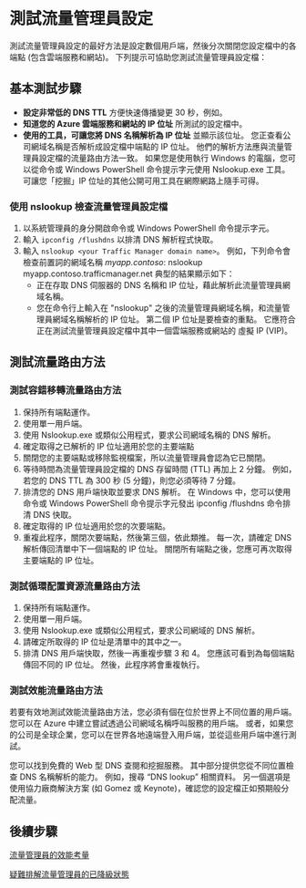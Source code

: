 <properties 
   pageTitle="測試流量管理員設定 | Microsoft Azure"
   description="本文將協助您測試流量管理員設定"
   services="traffic-manager"
   documentationCenter=""
   authors="joaoma"
   manager="carmonm"
   editor="tysonn" />
<tags 
   ms.service="traffic-manager"
   ms.devlang="na"
   ms.topic="article"
   ms.tgt_pltfrm="na"
   ms.workload="infrastructure-services"
   ms.date="12/02/2015"
   ms.author="joaoma" />

# 測試流量管理員設定

測試流量管理員設定的最好方法是設定數個用戶端，然後分次關閉您設定檔中的各端點 (包含雲端服務和網站)。 下列提示可協助您測試流量管理員設定檔：

## 基本測試步驟

- **設定非常低的 DNS TTL** 方便快速傳播變更 30 秒，例如。
- **知道您的 Azure 雲端服務和網站的 IP 位址** 所測試的設定檔中。
- **使用的工具，可讓您將 DNS 名稱解析為 IP 位址** 並顯示該位址。 您正查看公司網域名稱是否解析成設定檔中端點的 IP 位址。 他們的解析方法應與流量管理員設定檔的流量路由方法一致。 如果您是使用執行 Windows 的電腦，您可以從命令或 Windows PowerShell 命令提示字元使用 Nslookup.exe 工具。 可讓您「挖掘」IP 位址的其他公開可用工具在網際網路上隨手可得。

### 使用 nslookup 檢查流量管理員設定檔

1. 以系統管理員的身分開啟命令或 Windows PowerShell 命令提示字元。
2. 輸入 `ipconfig /flushdns` 以排清 DNS 解析程式快取。
3. 輸入 `nslookup <your Traffic Manager domain name>`。 例如，下列命令會檢查前置詞的網域名稱 *myapp.contoso*:
    nslookup myapp.contoso.trafficmanager.net
   典型的結果顯示如下：
   - 正在存取 DNS 伺服器的 DNS 名稱和 IP 位址，藉此解析此流量管理員網域名稱。
   - 您在命令行上輸入在 "nslookup" 之後的流量管理員網域名稱，和流量管理員網域名稱解析的 IP 位址。 第二個 IP 位址是要檢查的重點。 它應符合正在測試流量管理員設定檔中其中一個雲端服務或網站的 虛擬 IP (VIP)。

## 測試流量路由方法

### 測試容錯移轉流量路由方法

1. 保持所有端點運作。
2. 使用單一用戶端。
3. 使用 Nslookup.exe 或類似公用程式，要求公司網域名稱的 DNS 解析。
4. 確定取得之已解析的 IP 位址適用於您的主要端點
5. 關閉您的主要端點或移除監視檔案，所以流量管理員會認為它已關閉。
6. 等待時間為流量管理員設定檔的 DNS 存留時間 (TTL) 再加上 2 分鐘。 例如，若您的 DNS TTL 為 300 秒 (5 分鐘)，則您必須等待 7 分鐘。
7. 排清您的 DNS 用戶端快取並要求 DNS 解析。 在 Windows 中，您可以使用命令或 Windows PowerShell 命令提示字元發出 ipconfig /flushdns 命令排清 DNS 快取。
8. 確定取得的 IP 位址適用於您的次要端點。
9. 重複此程序，關閉次要端點，然後第三個，依此類推。 每一次，請確定 DNS 解析傳回清單中下一個端點的 IP 位址。 關閉所有端點之後，您應可再次取得主要端點的 IP 位址。

### 測試循環配置資源流量路由方法

1. 保持所有端點運作。
2. 使用單一用戶端。
3. 使用 Nslookup.exe 或類似公用程式，要求公司網域的 DNS 解析。
4. 請確定所取得的 IP 位址是清單中的其中之一。
5. 排清 DNS 用戶端快取，然後一再重複步驟 3 和 4。 您應該可看到為每個端點傳回不同的 IP 位址。 然後，此程序將會重複執行。

### 測試效能流量路由方法

若要有效地測試效能流量路由方法，您必須有個在位於世界上不同位置的用戶端。 您可以在 Azure 中建立嘗試透過公司網域名稱呼叫服務的用戶端。 或者，如果您的公司是全球企業，您可以在世界各地遠端登入用戶端，並從這些用戶端中進行測試。

您可以找到免費的 Web 型 DNS 查閱和挖掘服務。 其中部分提供您從不同位置檢查 DNS 名稱解析的能力。 例如，搜尋 “DNS lookup” 相關資料。 另一個選項是使用協力廠商解決方案 (如 Gomez 或 Keynote)，確認您的設定檔正如預期般分配流量。

## 後續步驟

[流量管理員的效能考量](traffic-manager-performance-considerations.md)

[疑難排解流量管理員的已降級狀態](traffic-manager-troubleshooting-degraded.md)




 

